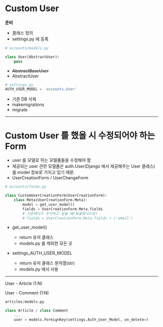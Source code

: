 # Custom User

**준비**

* 클래스 정의
* settings.py 에 등록

```python
# accounts/models.py

class User(AbstractUser):
    pass
```

* ~~AbstractBaseUser~~
* AbstractUser

```python
# settings.py
AUTH_USER_MODEL = 'accounts.User'
```

* 기존 DB 삭제
* makemigrations
* migrate

----------------

# Custom User 를 했을 시 수정되어야 하는 Form

* user 를 모델로 하는 모델폼들을 수정해야 함
* 제공되는 user 관련 모델폼은 auth.User(Django 에서 제공해주는 User 클래스) 를 model 정보로 가지고 있기 때문.
* UserCreationForm / UserChangeForm

```python
# accounts/forms.py

class CustomUserCreationForm(UserCreationForm):
    class Meta(UserCreationForm.Meta):
        model = get_user_model()
        fields = UserCreationForm.Meta.fields
        # 기존에다가 추가하고 싶을 때(튜플형식으로)
        # fields = UserCreationForm.Meta.fields + ('email')
```

* get_user_model()
  * return 유저 클래스
  * models.py 를 제외한 모든 곳

* settings_AUTH_USER_MODEL
  * return 유저 클래스 문자열(str)
  * models.py 에서 사용

------------

User - Article (1:N)

User - Comment (1:N)

```python
articles/models.py

class Article / class Comment
	...
    user = models.ForeignKey(settings.Auth_User_Model, on_delete=)
```

